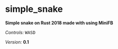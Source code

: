 # simple_snake
**Simple snake on Rust 2018 made with using MiniFB**

*Controls:* <kbd>W</kbd><kbd>A</kbd><kbd>S</kbd><kbd>D</kbd>

*Version:* **0.1** 
